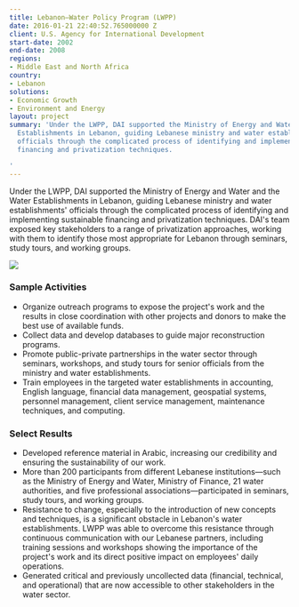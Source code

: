 ```yaml
---
title: Lebanon—Water Policy Program (LWPP)
date: 2016-01-21 22:40:52.765000000 Z
client: U.S. Agency for International Development
start-date: 2002
end-date: 2008
regions:
- Middle East and North Africa
country:
- Lebanon
solutions:
- Economic Growth
- Environment and Energy
layout: project
summary: 'Under the LWPP, DAI supported the Ministry of Energy and Water and the Water
  Establishments in Lebanon, guiding Lebanese ministry and water establishments''
  officials through the complicated process of identifying and implementing sustainable
  financing and privatization techniques.

'
---
```


Under the LWPP, DAI supported the Ministry of Energy and Water and the Water Establishments in Lebanon, guiding Lebanese ministry and water establishments' officials through the complicated process of identifying and implementing sustainable financing and privatization techniques. DAI's team exposed key stakeholders to a range of privatization approaches, working with them to identify those most appropriate for Lebanon through seminars, study tours, and working groups.

![][1]

###  Sample Activities

* Organize outreach programs to expose the project's work and the results in close coordination with other projects and donors to make the best use of available funds.
* Collect data and develop databases to guide major reconstruction programs.
* Promote public-private partnerships in the water sector through seminars, workshops, and study tours for senior officials from the ministry and water establishments.
* Train employees in the targeted water establishments in accounting, English language, financial data management, geospatial systems, personnel management, client service management, maintenance techniques, and computing.

###  Select Results

* Developed reference material in Arabic, increasing our credibility and ensuring the sustainability of our work.
* More than 200 participants from different Lebanese institutions—such as the Ministry of Energy and Water, Ministry of Finance, 21 water authorities, and five professional associations—participated in seminars, study tours, and working groups.
* Resistance to change, especially to the introduction of new concepts and techniques, is a significant obstacle in Lebanon's water establishments. LWPP was able to overcome this resistance through continuous communication with our Lebanese partners, including training sessions and workshops showing the importance of the project's work and its direct positive impact on employees' daily operations.
* Generated critical and previously uncollected data (financial, technical, and operational) that are now accessible to other stakeholders in the water sector.

[1]: /assets/images/projects/LebanonWaterPolicy.jpg
